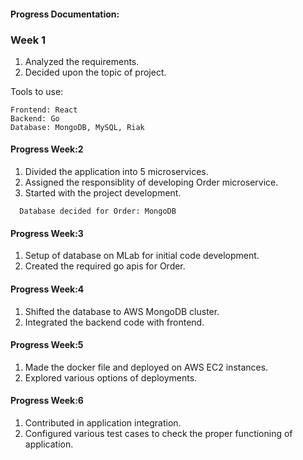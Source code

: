 #### Progress Documentation:

### Week 1

1. Analyzed the requirements.
2. Decided upon the topic of project.

Tools to use:
```
Frontend: React
Backend: Go
Database: MongoDB, MySQL, Riak
```
#### Progress Week:2

1. Divided the application into 5 microservices.
2. Assigned the responsiblity of developing Order microservice.
3. Started with the project development.

```
  Database decided for Order: MongoDB
 ```

#### Progress Week:3

1. Setup of database on MLab for initial code development.
2. Created the required go apis for Order.

#### Progress Week:4

1. Shifted the database to AWS MongoDB cluster.
2. Integrated the backend code with frontend.

#### Progress Week:5

1. Made the docker file and deployed on AWS EC2 instances.
2. Explored various options of deployments.

#### Progress Week:6

1. Contributed in application integration.
2. Configured various test cases to check the proper functioning of application.

